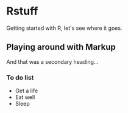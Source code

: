 # Rstuff
Getting started with R, let's see where it goes.

## Playing around with Markup
And that was a secondary heading...

### To do list
* Get a life
* Eat well
* Sleep 